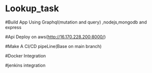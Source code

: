 # Lookup_task
#Build App Using Graphql(mutation and query) ,nodejs,mongodb and express

#Api Deploy on aws(http://16.170.228.200:8000/)

#Make A CI/CD pipeLine(Base on main branch)

#Docker Integration

#jenkins integration
